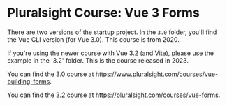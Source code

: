 # Pluralsight Course: Vue 3 Forms

There are two versions of the startup project. In the `3.0` folder, you'll
find the Vue CLI version (for Vue 3.0). This course is from 2020.

If you're using the newer course with Vue 3.2 (and Vite), please use the example in the '3.2' folder. This is the course released in 2023.

You can find the 3.0 course at https://www.pluralsight.com/courses/vue-building-forms.

You can find the 3.2 course at https://pluralsight.com/courses/vue-forms.
